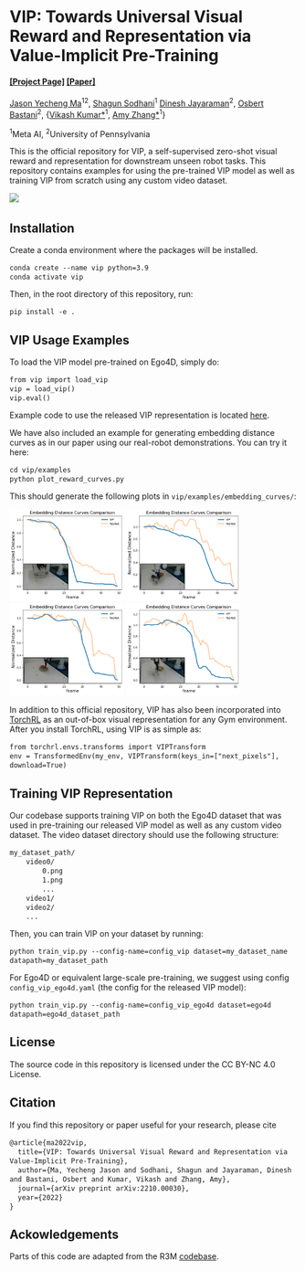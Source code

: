 # VIP: Towards Universal Visual Reward and Representation via Value-Implicit Pre-Training

#### [[Project Page]](https://sites.google.com/view/vip-rl/) [[Paper]](https://arxiv.org/abs/2210.00030)

[Jason Yecheng Ma](https://www.seas.upenn.edu/~jasonyma/)<sup>12</sup>, [Shagun Sodhani](https://shagunsodhani.com/)<sup>1</sup> [Dinesh Jayaraman](https://www.seas.upenn.edu/~dineshj/)<sup>2</sup>, [Osbert Bastani](https://obastani.github.io/)<sup>2</sup>, {[Vikash Kumar*](https://vikashplus.github.io/)<sup>1</sup>, [Amy Zhang*](https://amyzhang.github.io/)<sup>1</sup>}

<sup>1</sup>Meta AI, <sup>2</sup>University of Pennsylvania

This is the official repository for VIP, a self-supervised zero-shot visual reward and representation for downstream unseen robot tasks. This repository contains examples for using the pre-trained VIP model as well as training VIP from scratch using any custom video dataset.

<img src="vip/assets/VIP_GIF.gif">

## Installation
Create a conda environment where the packages will be installed.
```
conda create --name vip python=3.9
conda activate vip
```
Then, in the root directory of this repository, run:
```
pip install -e . 
```

## VIP Usage Examples

To load the VIP model pre-trained on Ego4D, simply do:
```
from vip import load_vip
vip = load_vip()
vip.eval()
```
Example code to use the released VIP representation is located [here](https://github.com/facebookresearch/vip/blob/main/vip/examples/encoder_example.py).

We have also included an example for generating embedding distance curves as in our paper using our real-robot demonstrations. You can try it here:
```
cd vip/examples
python plot_reward_curves.py
```
This should generate the following plots in `vip/examples/embedding_curves/`:

<p float="left">
<img src="vip/assets/close_drawer.png" width="200">
<img src="vip/assets/push_bottle.png" width="200">
<img src="vip/assets/pickplace_melon.png" width="200">
<img src="vip/assets/fold_towel.png" width="200">
</p>

In addition to this official repository, VIP has also been incorporated into [TorchRL](https://github.com/pytorch/rl) as an out-of-box visual representation for any Gym environment. After you install TorchRL, using VIP is as simple as:
```
from torchrl.envs.transforms import VIPTransform
env = TransformedEnv(my_env, VIPTransform(keys_in=["next_pixels"], download=True)
```

## Training VIP Representation
Our codebase supports training VIP on both the Ego4D dataset that was used in pre-training our released VIP model as well as any custom video dataset. The video dataset directory should use the following structure:
```
my_dataset_path/
    video0/
        0.png
        1.png
        ...
    video1/
    video2/
    ...
```
Then, you can train VIP on your dataset by running:
```
python train_vip.py --config-name=config_vip dataset=my_dataset_name datapath=my_dataset_path
```

For Ego4D or equivalent large-scale pre-training, we suggest using config ``config_vip_ego4d.yaml`` (the config for the released VIP model):
```
python train_vip.py --config-name=config_vip_ego4d dataset=ego4d datapath=ego4d_dataset_path
```

## License

The source code in this repository is licensed under the CC BY-NC 4.0 License.

## Citation
If you find this repository or paper useful for your research, please cite
```
@article{ma2022vip,
  title={VIP: Towards Universal Visual Reward and Representation via Value-Implicit Pre-Training},
  author={Ma, Yecheng Jason and Sodhani, Shagun and Jayaraman, Dinesh and Bastani, Osbert and Kumar, Vikash and Zhang, Amy},
  journal={arXiv preprint arXiv:2210.00030},
  year={2022}
}
```

## Ackowledgements

Parts of this code are adapted from the R3M [codebase](https://github.com/facebookresearch/r3m).

